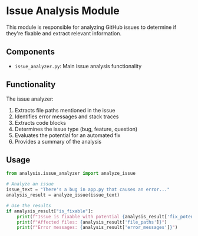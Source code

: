 # Issue Analysis Module

This module is responsible for analyzing GitHub issues to determine if they're fixable and extract relevant information.

## Components

- `issue_analyzer.py`: Main issue analysis functionality

## Functionality

The issue analyzer:

1. Extracts file paths mentioned in the issue
2. Identifies error messages and stack traces
3. Extracts code blocks
4. Determines the issue type (bug, feature, question)
5. Evaluates the potential for an automated fix
6. Provides a summary of the analysis

## Usage

```python
from analysis.issue_analyzer import analyze_issue

# Analyze an issue
issue_text = "There's a bug in app.py that causes an error..."
analysis_result = analyze_issue(issue_text)

# Use the results
if analysis_result["is_fixable"]:
    print(f"Issue is fixable with potential {analysis_result['fix_potential']}")
    print(f"Affected files: {analysis_result['file_paths']}")
    print(f"Error messages: {analysis_result['error_messages']}")
```
